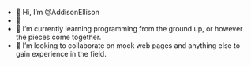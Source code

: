 - 👋 Hi, I’m @AddisonEllison
- 👀
- 🌱 I’m currently learning programming from the ground up, or however the pieces come together.
- 💞️ I’m looking to collaborate on mock web pages and anything else to gain experience in the field.


<!---
AddisonEllison/AddisonEllison is a ✨ special ✨ repository because its `README.md` (this file) appears on your GitHub profile.
You can click the Preview link to take a look at your changes.
--->
